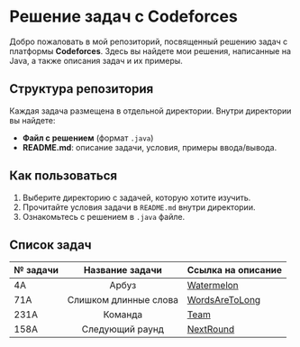 # Решение задач с Codeforces

Добро пожаловать в мой репозиторий, посвященный решению задач с платформы **Codeforces**. Здесь вы найдете мои решения,
написанные на Java, а также описания задач и их примеры.

## Структура репозитория

Каждая задача размещена в отдельной директории. Внутри директории вы найдете:

- **Файл с решением** (формат `.java`)
- **README.md**: описание задачи, условия, примеры ввода/вывода.

## Как пользоваться

1. Выберите директорию с задачей, которую хотите изучить.
2. Прочитайте условия задачи в `README.md` внутри директории.
3. Ознакомьтесь с решением в `.java` файле.

## Список задач

| **№ задачи** |  **Название задачи**  | **Ссылка на описание**                      |
|--------------|:---------------------:|---------------------------------------------|
| 4A           |         Арбуз         | [Watermelon](./Watermelon/readme.md)        |
| 71A          | Слишком длинные слова | [WordsAreToLong](./WordsAreTooLong/readme.md) |
| 231A         |        Команда        | [Team](./Team/readme.md)                    |
| 158A         |    Следующий раунд    | [NextRound](NextRound158A/readme.md)        |